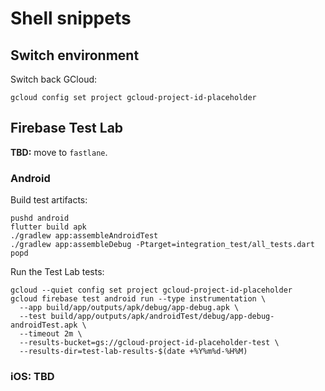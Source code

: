 # Shell snippets

## Switch environment

Switch back GCloud:

```shell
gcloud config set project gcloud-project-id-placeholder
```

## Firebase Test Lab

**TBD:** move to `fastlane`.

### Android

Build test artifacts:

```shell
pushd android
flutter build apk
./gradlew app:assembleAndroidTest
./gradlew app:assembleDebug -Ptarget=integration_test/all_tests.dart
popd
```

Run the Test Lab tests:

```shell
gcloud --quiet config set project gcloud-project-id-placeholder
gcloud firebase test android run --type instrumentation \
  --app build/app/outputs/apk/debug/app-debug.apk \
  --test build/app/outputs/apk/androidTest/debug/app-debug-androidTest.apk \
  --timeout 2m \
  --results-bucket=gs://gcloud-project-id-placeholder-test \
  --results-dir=test-lab-results-$(date +%Y%m%d-%H%M)
```

### iOS: TBD

